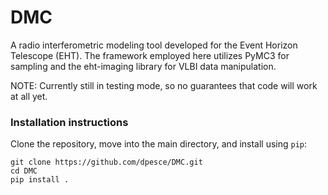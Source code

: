 # DMC
A radio interferometric modeling tool developed for the Event Horizon Telescope (EHT).  The framework employed here utilizes PyMC3 for sampling and the eht-imaging library for VLBI data manipulation.

NOTE: Currently still in testing mode, so no guarantees that code will work at all yet.

### Installation instructions
Clone the repository, move into the main directory, and install using `pip`:

```
git clone https://github.com/dpesce/DMC.git
cd DMC
pip install .
```

